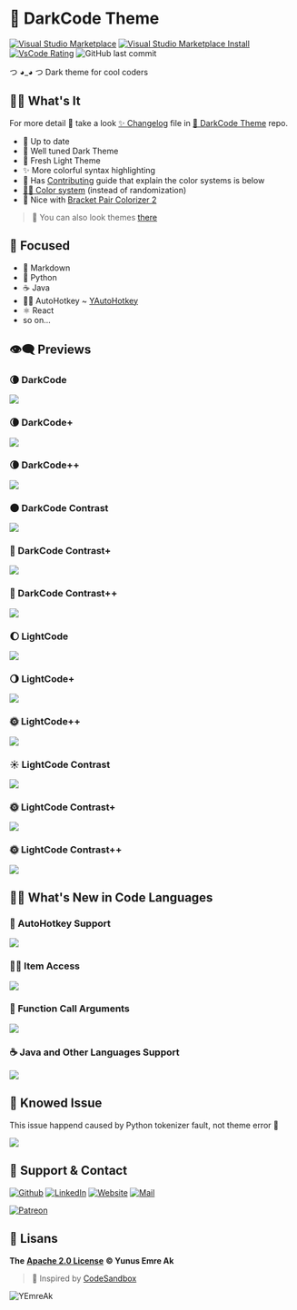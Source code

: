 # 🖤 DarkCode Theme <!-- omit in toc -->

[![Visual Studio Marketplace](https://vsmarketplacebadge.apphb.com/version/yedhrab.darkcode-theme-adopted-python-and-markdown.svg)](https://marketplace.visualstudio.com/items?itemName=yedhrab.darkcode-theme-adopted-python-and-markdown)
[![Visual Studio Marketplace Install](https://vsmarketplacebadge.apphb.com/installs/yedhrab.darkcode-theme-adopted-python-and-markdown.svg)](https://marketplace.visualstudio.com/items?itemName=yedhrab.darkcode-theme-adopted-python-and-markdown)
[![VsCode Rating](https://vsmarketplacebadge.apphb.com/rating-star/yedhrab.darkcode-theme-adopted-python-and-markdown.svg)](https://marketplace.visualstudio.com/items?itemName=yedhrab.darkcode-theme-adopted-python-and-markdown)
![GitHub last commit](https://img.shields.io/github/last-commit/yedhrab/darkcode-theme)

つ ◕_◕ つ Dark theme for cool coders

## 🙋‍♂️ What's It <!-- omit in toc -->

For more detail 👀 take a look [✨ Changelog](https://github.com/yedhrab/DarkCode-Theme/blob/master/CHANGELOG.md) file in [🖤 DarkCode Theme](https://github.com/yedhrab/DarkCode-Theme) repo.

- 🚀 Up to date
- 🖤 Well tuned Dark Theme
- 🤍 Fresh Light Theme
- ✨ More colorful syntax highlighting
- 💖 Has [Contributing](CONTRIBUTING.md) guide that explain the color systems is below
- [👨‍💻 Color system](CONTRIBUTING.md##%f0%9f%91%a8%e2%80%8d%f0%9f%92%bb-color-system) (instead of randomization)
- 🤝 Nice with [Bracket Pair Colorizer 2](https://marketplace.visualstudio.com/items?itemName=CoenraadS.bracket-pair-colorizer-2)

> 👀 You can also look themes [there](https://vscodethemes.com/e/yedhrab.darkcode-theme-adopted-python-and-markdown)

## 🎯 Focused <!-- omit in toc -->

- 📑 Markdown
- 🐍 Python
- ☕ Java
- 👨‍💻 AutoHotkey ~ [YAutoHotkey](https://marketplace.visualstudio.com/items?itemName=yedhrab.yautohotkey)
- ⚛️ React
- so on...

## 👁‍🗨 Previews

### 🌘 DarkCode

![](.github/assets/darkcode.png)

### 🌘 DarkCode+

![](.github/assets/darkcode-plus.png)

### 🌘 DarkCode++

![](.github/assets/darkcode-plus-plus.png)

### 🌑 DarkCode Contrast

![](.github/assets/darkcod-contrast.png)

### 🌚 DarkCode Contrast+

![](.github/assets/darkcode-contrast-plus.png)

### 🌚 DarkCode Contrast++

![](.github/assets/darkcode-contrast-plus-plus.png)

### 🌔 LightCode

![](.github/assets/lightcode.png)

### 🌖 LightCode+

![](.github/assets/lightcode-plus.png)

### 🌞 LightCode++

![](.github/assets/lightcode-plus-plus.png)

### ☀️ LightCode Contrast

![](.github/assets/lightcode-contrast.png)

### 🌞 LightCode Contrast+

![](.github/assets/lightcode-contrast-plus.png)

### 🌞 LightCode Contrast++

![](.github/assets/lightcode-contrast-plus-plus.png)

## 👨‍💻 What's New in Code Languages

### 🚀 AutoHotkey Support

![](.github/assets/ahk_theme.png)

### 👮‍♂️ Item Access

![](.github/assets/meta.item-access.png)

### 🚗 Function Call Arguments

![](.github/assets/meta.function-call.arguments.png)

### ☕ Java and Other Languages Support

![](.github/assets/hello_java.png)

## 🐛 Knowed Issue

This issue happend caused by Python tokenizer fault, not theme error 🙂

![](.github/assets/item_access.png)

## 💖 Support & Contact

​[​![Github](https://drive.google.com/uc?id=1PzkuWOoBNMg0uOMmqwHtVoYt0WCqi-O5)​](https://github.com/yedhrab) [​![LinkedIn](https://drive.google.com/uc?id=1hvdil0ZHVEzekQ4AYELdnPOqzunKpnzJ)​](https://www.linkedin.com/in/yemreak/) [​![Website](https://drive.google.com/uc?id=1wR8Ph0FBs36ZJl0Ud-HkS0LZ9b66JBqJ)​](https://yemreak.com/) [​![Mail](https://drive.google.com/uc?id=142rP0hbrnY8T9kj_84_r7WxPG1hzWEcN)​](mailto:yemreak.com@gmail.com?subject=DarkCode-Theme%20%7C%20GitHub)​

​[​![Patreon](https://drive.google.com/uc?id=11YmCRmySX7v7QDFS62ST2JZuE70RFjDG)](https://www.patreon.com/yemreak/)

## 🔏 Lisans

**The** [**Apache 2.0 License**](https://choosealicense.com/licenses/apache-2.0/) **©️ Yunus Emre Ak**

> 🎈 Inspired by [CodeSandbox](https://marketplace.visualstudio.com/items?itemName=ngryman.codesandbox-theme)

![YEmreAk](https://drive.google.com/uc?id=1Wd_YLVOkAhXPVqFMx_aZyFvyTy_88H-Z)

